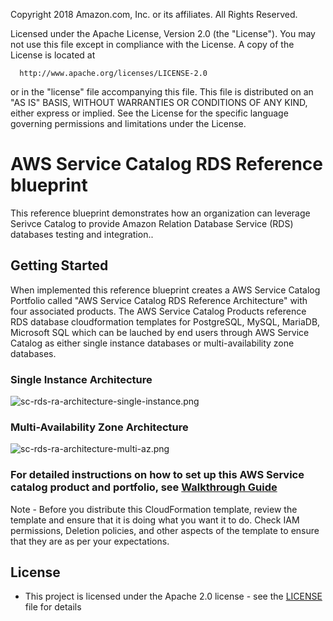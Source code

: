 Copyright 2018 Amazon.com, Inc. or its affiliates. All Rights Reserved.
  
  Licensed under the Apache License, Version 2.0 (the "License").
  You may not use this file except in compliance with the License.
  A copy of the License is located at
  
      http://www.apache.org/licenses/LICENSE-2.0
  
  or in the "license" file accompanying this file. This file is distributed 
  on an "AS IS" BASIS, WITHOUT WARRANTIES OR CONDITIONS OF ANY KIND, either 
  express or implied. See the License for the specific language governing 
  permissions and limitations under the License.


# AWS Service Catalog RDS Reference blueprint

This reference blueprint demonstrates how an organization can leverage Serivce Catalog to provide Amazon Relation Database Service (RDS) databases testing and integration..  

## Getting Started

When implemented this reference blueprint creates a AWS Service Catalog Portfolio called "AWS Service Catalog RDS Reference Architecture" with four associated products.  The AWS Service Catalog Products reference RDS database cloudformation templates for PostgreSQL, MySQL, MariaDB, Microsoft SQL which can be lauched by end users through AWS Service Catalog as either single instance databases or multi-availability zone databases.

### Single Instance Architecture

![sc-rds-ra-architecture-single-instance.png](sc-rds-ra-architecture-single-instance.png)


### Multi-Availability Zone Architecture

![sc-rds-ra-architecture-multi-az.png](sc-rds-ra-architecture-multi-az.png)

### For detailed instructions on how to set up this AWS Service catalog product and portfolio, see [Walkthrough Guide](sc-rds-ra-walkthrough.pdf)



Note - Before you distribute this CloudFormation template, review the template and ensure that it is doing what you want it to do. Check IAM permissions, Deletion policies, and other aspects of the template to ensure that they are as per your expectations.


## License

* This project is licensed under the Apache 2.0 license - see the [LICENSE](LICENSE) file for details

 
